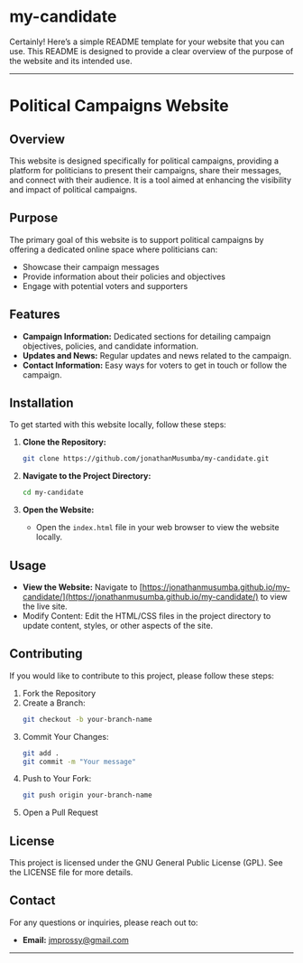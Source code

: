 # my-candidate
Certainly! Here’s a simple README template for your website that you can use. This README is designed to provide a clear overview of the purpose of the website and its intended use.

---

# Political Campaigns Website

## Overview

This website is designed specifically for political campaigns, providing a platform for politicians to present their campaigns, share their messages, and connect with their audience. It is a tool aimed at enhancing the visibility and impact of political campaigns.

## Purpose

The primary goal of this website is to support political campaigns by offering a dedicated online space where politicians can:
- Showcase their campaign messages
- Provide information about their policies and objectives
- Engage with potential voters and supporters

## Features

- **Campaign Information:** Dedicated sections for detailing campaign objectives, policies, and candidate information.
- **Updates and News:** Regular updates and news related to the campaign.
- **Contact Information:** Easy ways for voters to get in touch or follow the campaign.

## Installation

To get started with this website locally, follow these steps:

1. **Clone the Repository:**
   ```bash
   git clone https://github.com/jonathanMusumba/my-candidate.git
   ```
   
2. **Navigate to the Project Directory:**
   ```bash
   cd my-candidate
   ```

3. **Open the Website:**
   - Open the `index.html` file in your web browser to view the website locally.

## Usage

- **View the Website:** Navigate to [https://jonathanmusumba.github.io/my-candidate/](https://jonathanmusumba.github.io/my-candidate/) to view the live site.
- Modify Content: Edit the HTML/CSS files in the project directory to update content, styles, or other aspects of the site.

## Contributing

If you would like to contribute to this project, please follow these steps:

1. Fork the Repository
2. Create a Branch:
   ```bash
   git checkout -b your-branch-name
   ```
3. Commit Your Changes:
   ```bash
   git add .
   git commit -m "Your message"
   ```
4. Push to Your Fork:
   ```bash
   git push origin your-branch-name
   ```
5. Open a Pull Request

## License

This project is licensed under the GNU General Public License (GPL). See the LICENSE file for more details.

## Contact

For any questions or inquiries, please reach out to:

- **Email:** [jmprossy@gmail.com](jmprossy@gmail.com)

---

